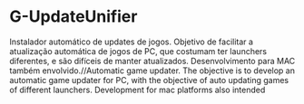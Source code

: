 # G-UpdateUnifier
Instalador automático de updates de jogos. Objetivo de facilitar a atualização automática de jogos de PC, que costumam ter launchers diferentes, e são difíceis de manter atualizados. Desenvolvimento para MAC também envolvido.//Automatic game updater. The objective is to develop an automatic game updater for PC, with the objective of auto updating games of different launchers. Development for mac platforms also intended
